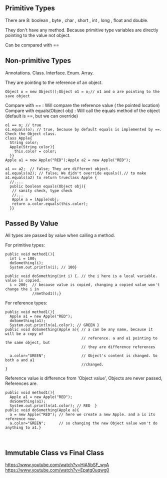 ## Primitive Types  

There are 8: boolean , byte , char , short , int , long , float and double.  
  
They don't have any method. Because primitive type variables are directly pointing to the value not object.  

Can be compared with ==  

## Non-primitive Types
Annotations. Class. Interface. Enum. Array.  

They are pointing to the reference of an object.  
```
Object o = new Object();Object o1 = o;// o1 and o are pointing to the save object
```

Compare with == : Will compare the reference value ( the pointed location)  
Compare with equals(Object obj) : Will call the equals method of the object (default is ==, but we can override)  

```
o1 == o; // true  
o1.equals(o); // true, because by default equals is implemented by ==. Check the Object class.
class Apple{
  String color;
  Apple(String color){
    this.color = color;
  }}
Apple a1 = new Apple("RED");Apple a2 = new Apple("RED");

a1 == a2;  // false; They are different object.
a1.equals(a2); // false; We didn't override equals().// to make a1.equals(a2) to return trueclass Apple {
  //....
  public boolean equals(Object obj){
   // sanity check, type check
   //...
   Apple a = (Apple)obj;
   return a.color.equals(this.color);
  }}
  ```
  
## Passed By Value  

All types are passed by value when calling a method.  

For primitive types:  

```
public void method1(){
  int i = 100;
  doSomething(i);
  System.out.println(i); // 100}

public void doSomething(int i) {. // the i here is a local variable. value is copied.
  i = 200;  // because value is copied, changing a copied value won't change the i in 
            //method1();}
```

For reference types:  

```
public void method1(){
  Apple a1 = new Apple("RED");
  doSomething(a1);
  System.out.println(a1.color); // GREEN }
public void doSomething(Apple a){ // a can be any name, because it will be a copy of 
                                  // reference. a and a1 pointing to the same object, but 
                                  // they are difference references

  a.color="GREEN";                // Object's content is changed. So both a and a1 
                                  //changed.
}
```

Reference value is difference from 'Object value', Objects are never passed, References are.  

```
public void method1(){
  Apple a1 = new Apple("RED");
  doSomething(a1);
  System.out.println(a1.color); // RED  }
public void doSomething(Apple a){ 
  a = new Apple("RED"); // here we create a new Apple. and a is its reference now.
  a.color="GREEN";      // so changing the new Object value won't do anything to a1.}
```
 
## Immutable Class vs Final Class
https://www.youtube.com/watch?v=HiA5bSF_wyA
https://www.youtube.com/watch?v=Epatg0uqwg0
